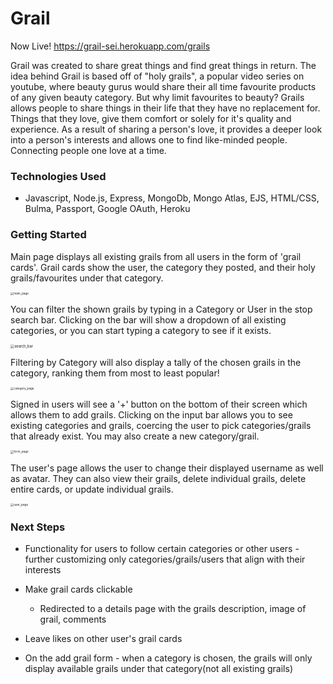 # Grail

Now Live! https://grail-sei.herokuapp.com/grails

Grail was created to share great things and find great things in return. The idea behind Grail is based off of "holy grails", a popular video series on youtube, where beauty gurus would share their all time favourite products of any given beauty category. But why limit favourites to beauty? Grails allows people to share things in their life that they have no replacement for. Things that they love, give them comfort or solely for it's quality and experience. As a result of sharing a person's love, it provides a deeper look into a person's interests and allows one to find like-minded people. Connecting people one love at a time.

### Technologies Used

- Javascript, Node.js, Express, MongoDb, Mongo Atlas, EJS, HTML/CSS, Bulma, Passport, Google OAuth, Heroku

### Getting Started

Main page displays all existing grails from all users in the form of 'grail cards'. Grail cards show the user, the category they posted, and their holy grails/favourites under that category.

<img src="/Users/alannatai/Development/grail/images/main_page.png" alt="main_page" style="zoom:33%;" />

You can filter the shown grails by typing in a Category or User in the stop search bar. 
Clicking on the bar will show a dropdown of all existing categories, or you can start typing a category to see if it exists.

<img src="/Users/alannatai/Development/grail/images/search_bar.png" alt="search_bar" style="zoom:40%;" />

Filtering by Category will also display a tally of the chosen grails in the category, ranking them from most to least popular!

<img src="/Users/alannatai/Development/grail/images/category_page.png" alt="category_page" style="zoom:33%;" />

Signed in users will see a '+' button on the bottom of their screen which allows them to add grails.
Clicking on the input bar allows you to see existing categories and grails, coercing the user to pick categories/grails that already exist.
You may also create a new category/grail.

<img src="/Users/alannatai/Development/grail/images/form_page.png" alt="form_page" style="zoom:33%;" />

The user's page allows the user to change their displayed username as well as avatar.
They can also view their grails, delete individual grails, delete entire cards, or update individual grails.

<img src="/Users/alannatai/Development/grail/images/user_page.png" alt="user_page" style="zoom:33%;" />

### Next Steps

- Functionality for users to follow certain categories or other users - further customizing only categories/grails/users that align with their interests

- Make grail cards clickable 

  - Redirected to a details page with the grails description, image of grail, comments

- Leave likes on other user's grail cards

- On the add grail form - when a category is chosen, the grails will only display available grails under that category(not all existing grails)

  